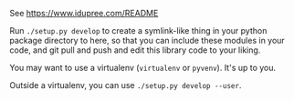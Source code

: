 See https://www.idupree.com/README

Run `./setup.py develop` to create a symlink-like thing
in your python package directory to here, so that you can
include these modules in your code, and git pull and push
and edit this library code to your liking.

You may want to use a virtualenv (`virtualenv` or `pyvenv`).
It's up to you.

Outside a virtualenv, you can use `./setup.py develop --user`.

